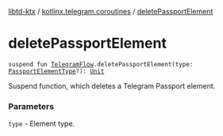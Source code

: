 [libtd-ktx](../index.md) / [kotlinx.telegram.coroutines](index.md) / [deletePassportElement](./delete-passport-element.md)

# deletePassportElement

`suspend fun `[`TelegramFlow`](../kotlinx.telegram.core/-telegram-flow/index.md)`.deletePassportElement(type: `[`PassportElementType`](https://tdlibx.github.io/td/docs/org/drinkless/td/libcore/telegram/TdApi/PassportElementType.html)`?): `[`Unit`](https://kotlinlang.org/api/latest/jvm/stdlib/kotlin/-unit/index.html)

Suspend function, which deletes a Telegram Passport element.

### Parameters

`type` - Element type.